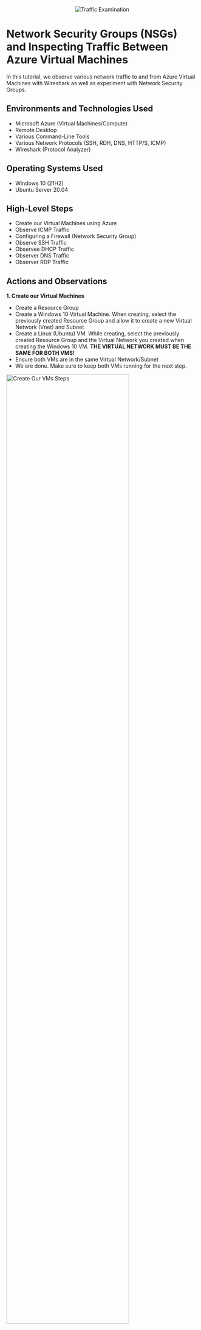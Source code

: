 <p align="center">
<img src="https://i.imgur.com/Ua7udoS.png" alt="Traffic Examination"/>
</p>

<h1>Network Security Groups (NSGs) and Inspecting Traffic Between Azure Virtual Machines</h1>
In this tutorial, we observe various network traffic to and from Azure Virtual Machines with Wireshark as well as experiment with Network Security Groups. <br />


<h2>Environments and Technologies Used</h2>

- Microsoft Azure (Virtual Machines/Compute)
- Remote Desktop
- Various Command-Line Tools
- Various Network Protocols (SSH, RDH, DNS, HTTP/S, ICMP)
- Wireshark (Protocol Analyzer)

<h2>Operating Systems Used </h2>

- Windows 10 (21H2)
- Ubuntu Server 20.04

<h2>High-Level Steps</h2>

- Create our Virtual Machines using Azure
- Observe ICMP Traffic
- Configuring a Firewall (Network Security Group)
- Observe SSH Traffic
- Observee DHCP Traffic
- Observer DNS Traffic
- Observer RDP Traffic

<h2>Actions and Observations</h2>

<p>
<b>1. Create our Virtual Machines</b>

- Create a Resource Group
- Create a Windows 10 Virtual Machine. When creating, select the previously created Resource Group and allow it to create a new Virtual Network (Vnet) and Subnet
- Create a Linux (Ubuntu) VM. While creating, select the previously created Resource Group and the Virtual Network you created when creating the Windows 10 VM. <b> THE VIRTUAL NETWORK MUST BE THE SAME FOR BOTH VMS! </b>
- Ensure both VMs are in the same Virtual Network/Subnet
- We are done. Make sure to keep both VMs running for the next step.
</p>
<p>
<img src="https://i.imgur.com/Rd06cbU.png" height="80%" width="80%" alt="Create Our VMs Steps"/>
<img src="https://i.imgur.com/3tUuwHk.png" height="80%" width="80%" alt="Create Our VMs Steps"/>
<img src="https://i.imgur.com/8Twb92j.png" height="80%" width="80%" alt="Create Our VMs Steps"/>
<img src="https://i.imgur.com/8s41hYQ.png" height="80%" width="80%" alt="Create Our VMs-Steps"/>
<img src="https://i.imgur.com/u4fidSP.png" height="80%" width="80%" alt="Create Our VMs Steps"/>
<img src="https://i.imgur.com/BRynZao.png" height="80%" width="80%" alt="Create Our VMs Steps"/>
<img src="https://i.imgur.com/NVmhY4I.png" height="80%" width="80%" alt="Create Our VMs Steps"/>
</p>
<br />

<p>
<b>2. Observe ICMP Traffic</b>

- If using a Mac, make sure to install Microsoft Remote Desktop first. For this lab I will be using a Windows machine.
- Use Remote Desktop to connect to your Windows 10 VM
- Within your Windows 10 VM, install <a href="https://www.wireshark.org/#downloadLink">Wireshark</a>. Make sure to tick "Install Ncap version" during the installation process.
- Open Wireshark and start a packet capture. Make sure to select the correct NIC (Usually Ethernet) and click the blue play button in the top left.
- Within Wirehsark, filter for ICMP traffic only by typing ICMP in the text bar below the toolbar.
- Retrieve the private IP address of the Linux VM and attempt to ping it from the Windows 10 VM. Observe the ping requests and replies within Wireshark. <b>We can see a total of 8 packets were captured showing request and reply ICMP communication between the two VMs.</b>
- From the Windows 10 VM, open command line or Powershell and attempt to ping a public website and observe the traffic in Wireshark.<b>Can also see 8 packets were captured when pinging google.com showing request and reply ICMP communication between Windows 10 VM and the google.com web server. Furthermore, we know that we have successfully reached the destination over ICMP.</b>
</p>
<p>
<img src="https://i.imgur.com/3y5uayG.png" height="80%" width="80%" alt="Observe ICMP Traffic Steps"/>
<img src="https://i.imgur.com/bidnBQD.png" height="80%" width="80%" alt="Observe ICMP Traffic Steps"/>
<img src="https://i.imgur.com/g6LEuwC.png" height="80%" width="80%" alt="Observe ICMP Traffic Steps"/>
<img src="https://i.imgur.com/rmLEAw2.png" height="80%" width="80%" alt="Observe ICMP Traffic Steps"/>
<img src="https://i.imgur.com/DX1n8dj.png" height="80%" width="80%" alt="Observe ICMP Traffic Steps"/>
<img src="https://i.imgur.com/QHCcRve.png" height="80%" width="80%" alt="Observe ICMP Traffic Steps"/>
</p>
<br />

<p>
<b>3. Configuring a Firewall (Network Security Group)</b>

- Open the Network Security Group (NSG) of the Linux VM in Azure and disable inbound and outbound ICMP traffic. To do this open the VM in Azure -> Network Settings -> Observe the Network Security Group Panel, click Create port rule -> Configure the settings to Block ICMP Traffic to and from the Linux VM (Refer to screenshot for this step if not sure what to configure), click Add.
- Back in the Windows VM ping the Linux VM. You will see IN Wirehsark "No response found!" messages to the ping requests. Also observe the "Request timed out" messages in command line or Powershell. This demonstrates that we successfully created a virtual firewall rule to block incoming ICMP traffic to the Linux VM.
- Open NSG of the Linux VM in Azure and delete the block ICMP rule that we created. Click the trash can icon that is next to it to delete it.
- Go back to the Windows 10 VM and ping the Linux VM. Observe Wirehsark and you should see request and reply communication between the two VMs again. You should also see successful replies from the Linux VM in Powershell from the ping request. We can successfully communicate with the Linux VM again over ICMP.
</p>
<p>
<img src="https://i.imgur.com/oA2Dyma.png" height="80%" width="80%" alt="Configuring a Firewall Steps"/>
<img src="https://i.imgur.com/pl3H0mk.png" height="80%" width="80%" alt="Configuring a Firewall Steps"/>
<img src="https://i.imgur.com/w7RunW8.png" height="80%" width="80%" alt="Configuring a Firewall Steps"/>
<img src="https://i.imgur.com/WywnzPT.png" height="80%" width="80%" alt="Configuring a Firewall Steps"/>
<img src="https://i.imgur.com/4tIRCIK.png" height="80%" width="80%" alt="Configuring a Firewall Steps"/>
<img src="https://i.imgur.com/OH6iwx0.png" height="80%" width="80%" alt="Configuring a Firewall Steps"/>
</p>
<br />
